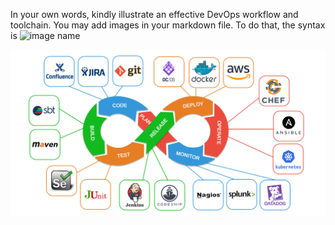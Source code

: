 In your own words, kindly illustrate an effective DevOps workflow and toolchain. You may add images in your markdown file. To do that, the syntax is ![image name](/path/to/image/image.png)



![DevOpsWorkflow](image/DevOpsWorkflow.png) 